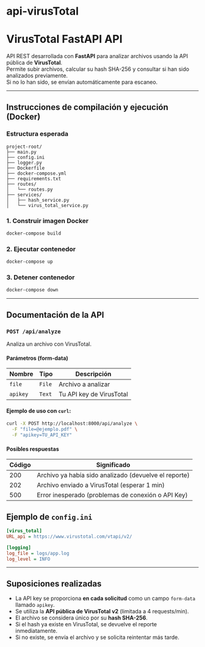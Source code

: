# api-virusTotal

# VirusTotal FastAPI API

API REST desarrollada con **FastAPI** para analizar archivos usando la API pública de **VirusTotal**.  
Permite subir archivos, calcular su hash SHA-256 y consultar si han sido analizados previamente.  
Si no lo han sido, se envían automáticamente para escaneo.

---

## Instrucciones de compilación y ejecución (Docker)

### Estructura esperada

```
project-root/
├── main.py
├── config.ini
├── logger.py
├── Dockerfile
├── docker-compose.yml
├── requirements.txt
├── routes/
│   └── routes.py
├── services/
│   ├── hash_service.py
│   └── virus_total_service.py
```

### 1. Construir imagen Docker

```bash
docker-compose build
```

### 2. Ejecutar contenedor

```bash
docker-compose up
```

### 3. Detener contenedor

```bash
docker-compose down
```

---

## Documentación de la API

### `POST /api/analyze`

Analiza un archivo con VirusTotal.

#### Parámetros (form-data)

| Nombre   | Tipo    | Descripción                        |
|----------|---------|------------------------------------|
| `file`   | `File`  | Archivo a analizar                 |
| `apikey` | `Text`  | Tu API key de VirusTotal           |

#### Ejemplo de uso con `curl`:

```bash
curl -X POST http://localhost:8000/api/analyze \
  -F "file=@ejemplo.pdf" \
  -F "apikey=TU_API_KEY"
```

#### Posibles respuestas

| Código | Significado                                             |
|--------|---------------------------------------------------------|
| 200    | Archivo ya había sido analizado (devuelve el reporte)  |
| 202    | Archivo enviado a VirusTotal (esperar 1 min)           |
| 500    | Error inesperado (problemas de conexión o API Key)     |

## Ejemplo de `config.ini`

```ini
[virus_total]
URL_api = https://www.virustotal.com/vtapi/v2/

[logging]
log_file = logs/app.log
log_level = INFO
```

---

## Suposiciones realizadas

- La API key se proporciona **en cada solicitud** como un campo `form-data` llamado `apikey`.
- Se utiliza la **API pública de VirusTotal v2** (limitada a 4 requests/min).
- El archivo se considera único por su **hash SHA-256**.
- Si el hash ya existe en VirusTotal, se devuelve el reporte inmediatamente.
- Si no existe, se envía el archivo y se solicita reintentar más tarde.

